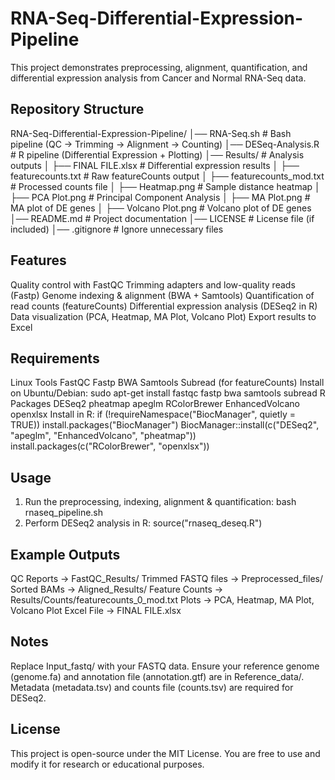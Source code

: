 # RNA-Seq-Differential-Expression-Pipeline
This project demonstrates preprocessing, alignment, quantification, and differential expression analysis from Cancer and Normal RNA-Seq data.

## Repository Structure
RNA-Seq-Differential-Expression-Pipeline/
│── RNA-Seq.sh                # Bash pipeline (QC → Trimming → Alignment → Counting)
│── DESeq-Analysis.R          # R pipeline (Differential Expression + Plotting)
│── Results/                  # Analysis outputs
│   ├── FINAL FILE.xlsx       # Differential expression results
│   ├── featurecounts.txt     # Raw featureCounts output
│   ├── featurecounts_mod.txt # Processed counts file
│   ├── Heatmap.png           # Sample distance heatmap
│   ├── PCA Plot.png          # Principal Component Analysis
│   ├── MA Plot.png           # MA plot of DE genes
│   ├── Volcano Plot.png      # Volcano plot of DE genes
│── README.md                 # Project documentation
│── LICENSE                   # License file (if included)
│── .gitignore                # Ignore unnecessary files

## Features
  Quality control with FastQC
  Trimming adapters and low-quality reads (Fastp)
  Genome indexing & alignment (BWA + Samtools)
  Quantification of read counts (featureCounts)
  Differential expression analysis (DESeq2 in R)
  Data visualization (PCA, Heatmap, MA Plot, Volcano Plot)
  Export results to Excel

## Requirements
  Linux Tools
  FastQC
  Fastp
  BWA
  Samtools
  Subread (for featureCounts)
  Install on Ubuntu/Debian:
    sudo apt-get install fastqc fastp bwa samtools subread
  R Packages
  DESeq2
  pheatmap
  apeglm
  RColorBrewer
  EnhancedVolcano
  openxlsx
  Install in R:
    if (!requireNamespace("BiocManager", quietly = TRUE))
        install.packages("BiocManager")
    BiocManager::install(c("DESeq2", "apeglm", "EnhancedVolcano", "pheatmap"))
    install.packages(c("RColorBrewer", "openxlsx"))

## Usage
  1. Run the preprocessing, indexing, alignment & quantification:
  bash rnaseq_pipeline.sh
  2. Perform DESeq2 analysis in R:
  source("rnaseq_deseq.R")

## Example Outputs
  QC Reports → FastQC_Results/
  Trimmed FASTQ files → Preprocessed_files/
  Sorted BAMs → Aligned_Results/
  Feature Counts → Results/Counts/featurecounts_0_mod.txt
  Plots → PCA, Heatmap, MA Plot, Volcano Plot
  Excel File → FINAL FILE.xlsx

## Notes
  Replace Input_fastq/ with your FASTQ data.
  Ensure your reference genome (genome.fa) and annotation file (annotation.gtf) are in Reference_data/.
  Metadata (metadata.tsv) and counts file (counts.tsv) are required for DESeq2.

## License
  This project is open-source under the MIT License. You are free to use and modify it for research or educational purposes.
